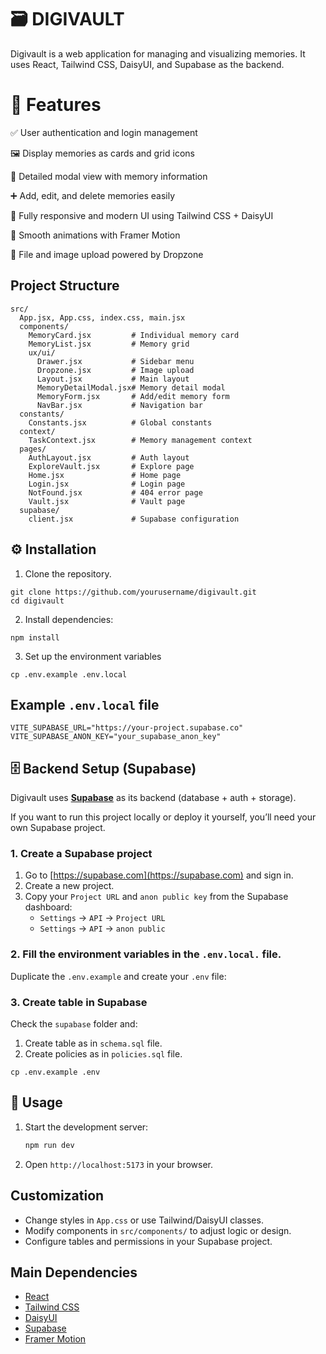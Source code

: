 # 🗃 DIGIVAULT

Digivault is a web application for managing and visualizing memories. It uses React, Tailwind CSS, DaisyUI, and Supabase as the backend.

# 🌟 Features

✅ User authentication and login management

🖼 Display memories as cards and grid icons

📌 Detailed modal view with memory information

➕ Add, edit, and delete memories easily

📱 Fully responsive and modern UI using Tailwind CSS + DaisyUI

🎨 Smooth animations with Framer Motion

📂 File and image upload powered by Dropzone

## Project Structure

```
src/
  App.jsx, App.css, index.css, main.jsx
  components/
    MemoryCard.jsx         # Individual memory card
    MemoryList.jsx         # Memory grid
    ux/ui/
      Drawer.jsx           # Sidebar menu
      Dropzone.jsx         # Image upload
      Layout.jsx           # Main layout
      MemoryDetailModal.jsx# Memory detail modal
      MemoryForm.jsx       # Add/edit memory form
      NavBar.jsx           # Navigation bar
  constants/
    Constants.jsx          # Global constants
  context/
    TaskContext.jsx        # Memory management context
  pages/
    AuthLayout.jsx         # Auth layout
    ExploreVault.jsx       # Explore page
    Home.jsx               # Home page
    Login.jsx              # Login page
    NotFound.jsx           # 404 error page
    Vault.jsx              # Vault page
  supabase/
    client.jsx             # Supabase configuration
```

## ⚙️ Installation

1. Clone the repository.

```
git clone https://github.com/yourusername/digivault.git
cd digivault
```

2. Install dependencies:

```
npm install
```

3. Set up the environment variables

```
cp .env.example .env.local
```

## Example `.env.local` file

```
VITE_SUPABASE_URL="https://your-project.supabase.co"
VITE_SUPABASE_ANON_KEY="your_supabase_anon_key"
```

## 🗄 Backend Setup (Supabase)

Digivault uses **[Supabase](https://supabase.com/)** as its backend (database + auth + storage).

If you want to run this project locally or deploy it yourself, you’ll need your own Supabase project.

### 1. Create a Supabase project

1. Go to [https://supabase.com](https://supabase.com) and sign in.
2. Create a new project.
3. Copy your `Project URL` and `anon public key` from the Supabase dashboard:
   - `Settings` → `API` → `Project URL`
   - `Settings` → `API` → `anon public`

### 2. Fill the environment variables in the `.env.local.` file.

Duplicate the `.env.example` and create your `.env` file:

### 3. Create table in Supabase

Check the `supabase` folder and:

1. Create table as in `schema.sql` file.
2. Create policies as in `policies.sql` file.

```
cp .env.example .env
```

## 🚀 Usage

1. Start the development server:

   ```bash
   npm run dev
   ```

2. Open `http://localhost:5173` in your browser.

## Customization

- Change styles in `App.css` or use Tailwind/DaisyUI classes.
- Modify components in `src/components/` to adjust logic or design.
- Configure tables and permissions in your Supabase project.

## Main Dependencies

- [React](https://react.dev/)
- [Tailwind CSS](https://tailwindcss.com/)
- [DaisyUI](https://daisyui.com/)
- [Supabase](https://supabase.com/)
- [Framer Motion](https://www.framer.com/motion/)

```

```
